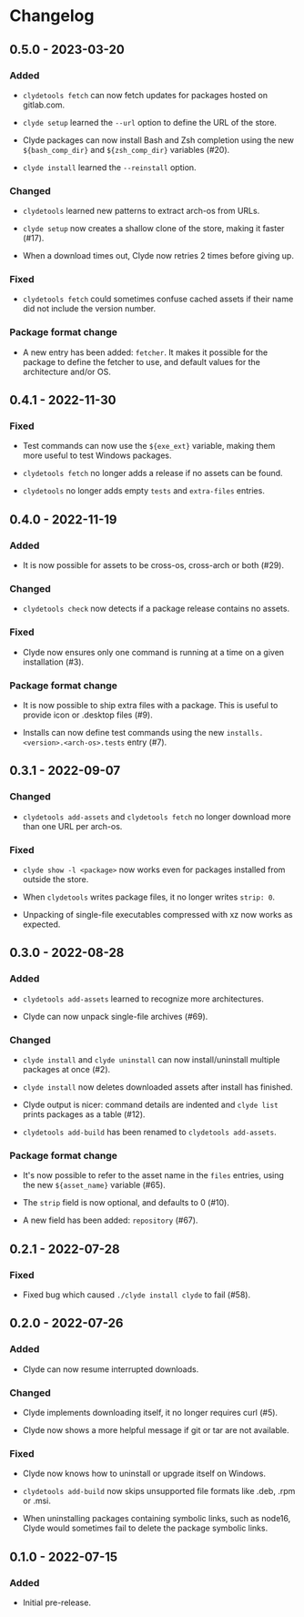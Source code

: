 # Changelog

## 0.5.0 - 2023-03-20

### Added

- `clydetools fetch` can now fetch updates for packages hosted on gitlab.com.

- `clyde setup` learned the `--url` option to define the URL of the store.

- Clyde packages can now install Bash and Zsh completion using the new `${bash_comp_dir}` and `${zsh_comp_dir}` variables (#20).

- `clyde install` learned the `--reinstall` option.

### Changed

- `clydetools` learned new patterns to extract arch-os from URLs.

- `clyde setup` now creates a shallow clone of the store, making it faster (#17).

- When a download times out, Clyde now retries 2 times before giving up.

### Fixed

- `clydetools fetch` could sometimes confuse cached assets if their name did not include the version number.

### Package format change

- A new entry has been added: `fetcher`. It makes it possible for the package to define the fetcher to use, and default values for the architecture and/or OS.

## 0.4.1 - 2022-11-30

### Fixed

- Test commands can now use the `${exe_ext}` variable, making them more useful to test Windows packages.

- `clydetools fetch` no longer adds a release if no assets can be found.

- `clydetools` no longer adds empty `tests` and `extra-files` entries.

## 0.4.0 - 2022-11-19

### Added

- It is now possible for assets to be cross-os, cross-arch or both (#29).

### Changed

- `clydetools check` now detects if a package release contains no assets.

### Fixed

- Clyde now ensures only one command is running at a time on a given installation (#3).

### Package format change

- It is now possible to ship extra files with a package. This is useful to provide icon or .desktop files (#9).

- Installs can now define test commands using the new `installs.<version>.<arch-os>.tests` entry (#7).

## 0.3.1 - 2022-09-07

### Changed

- `clydetools add-assets` and `clydetools fetch` no longer download more than one URL per arch-os.

### Fixed

- `clyde show -l <package>` now works even for packages installed from outside the store.

- When `clydetools` writes package files, it no longer writes `strip: 0`.

- Unpacking of single-file executables compressed with xz now works as expected.

## 0.3.0 - 2022-08-28

### Added

- `clydetools add-assets` learned to recognize more architectures.

- Clyde can now unpack single-file archives (#69).

### Changed

- `clyde install` and `clyde uninstall` can now install/uninstall multiple packages at once (#2).

- `clyde install` now deletes downloaded assets after install has finished.

- Clyde output is nicer: command details are indented and `clyde list` prints packages as a table (#12).

- `clydetools add-build` has been renamed to `clydetools add-assets`.

### Package format change

- It's now possible to refer to the asset name in the `files` entries, using the new `${asset_name}` variable (#65).

- The `strip` field is now optional, and defaults to 0 (#10).

- A new field has been added: `repository` (#67).

## 0.2.1 - 2022-07-28

### Fixed

- Fixed bug which caused `./clyde install clyde` to fail (#58).

## 0.2.0 - 2022-07-26

### Added

- Clyde can now resume interrupted downloads.

### Changed

- Clyde implements downloading itself, it no longer requires curl (#5).

- Clyde now shows a more helpful message if git or tar are not available.

### Fixed

- Clyde now knows how to uninstall or upgrade itself on Windows.

- `clydetools add-build` now skips unsupported file formats like .deb, .rpm or .msi.

- When uninstalling packages containing symbolic links, such as node16, Clyde would sometimes fail to delete the package symbolic links.

## 0.1.0 - 2022-07-15

### Added

- Initial pre-release.
